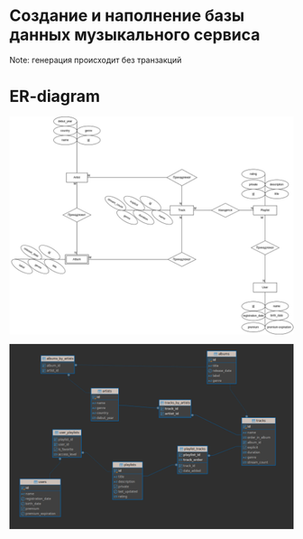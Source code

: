 # Создание и наполнение базы данных музыкального сервиса

Note: генерация происходит без транзакций

# ER-diagram
![er-diagram.png](./diagram/er-diagram.drawio.png)

![image.png](./diagram/image.png)